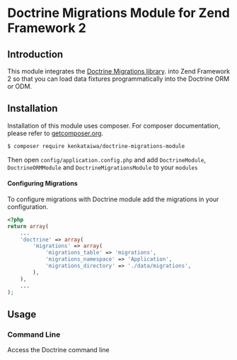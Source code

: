 # Doctrine Migrations Module for Zend Framework 2

## Introduction

This module integrates the [Doctrine Migrations library](https://github.com/doctrine/data-migrations).
into Zend Framework 2 so that you can load data fixtures programmatically into the Doctrine ORM or ODM.


## Installation

Installation of this module uses composer. For composer documentation, please refer to
[getcomposer.org](http://getcomposer.org/).

```sh
$ composer require kenkataiwa/doctrine-migrations-module
```

Then open `config/application.config.php` and add `DoctrineModule`, `DoctrineORMModule` and 
`DoctrineMigrationsModule` to your `modules`

#### Configuring Migrations

To configure migrations with Doctrine module add the migrations in your configuration.

```php
<?php
return array(
    ...
    'doctrine' => array(
        'migrations' => array(
            'migrations_table' => 'migrations',
            'migrations_namespace' => 'Application',
            'migrations_directory' => './data/migrations',
        ),
    ),
    ...
);
```

## Usage

### Command Line

Access the Doctrine command line
